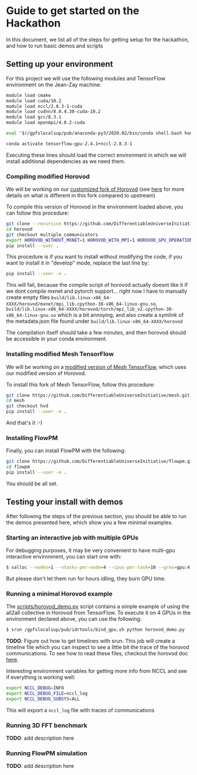 # Guide to get started on the Hackathon

In this document, we list all of the steps for getting setup for the hackathon,
and how to run basic demos and scripts

## Setting up your environment

For this project we will use the following modules and TensorFlow environment
on the Jean-Zay machine:
```bash
module load cmake
module load cuda/10.2 
module load nccl/2.8.3-1-cuda 
module load cudnn/8.0.4.30-cuda-10.2 
module load gcc/8.3.1 
module load openmpi/4.0.2-cuda 

eval "$(/gpfslocalsup/pub/anaconda-py3/2020.02/bin/conda shell.bash hook)"

conda activate tensorflow-gpu-2.4.1+nccl-2.8.3-1
```

Executing these lines should load the correct environment in which we will
install additional dependencies as we need them.

### Compiling modified Horovod

We will be working on our [customized fork of Horovod](https://github.com/DifferentiableUniverseInitiative/horovod/tree/multiple_communicators) (see [here](https://github.com/DifferentiableUniverseInitiative/horovod/pull/2)
  for more details on what is different in this fork compared to upstream)

To compile this version of Horovod in the environment loaded above, you can
follow this procedure:

```bash
git clone --recursive https://github.com/DifferentiableUniverseInitiative/horovod.git
cd horovod
git checkout multiple_communicators
export HOROVOD_WITHOUT_MXNET=1 HOROVOD_WITH_MPI=1 HOROVOD_GPU_OPERATIONS=NCCL HOROVOD_WITHOUT_PYTORCH=1
pip install --user .
```

This procedure is if you want to install without modifying the code, if you want to install it in "develop"
mode, replace the last line by:
```bash
pip install --user -e .
```
This will fail, because the compile script of horovod actually doesnt like it
  if we dont compile mxnet and pytorch support... right now I have to manually create
  empty files `build/lib.linux-x86_64-XXXX/horovod/mxnet/mpi_lib.cpython-38-x86_64-linux-gnu.so`,
  `build/lib.linux-x86_64-XXXX/horovod/torch/mpi_lib_v2.cpython-38-x86_64-linux-gnu.so` which is a bit annoying,
  and also create a symlink of the metadata.json file found under `build/lib.linux-x86_64-XXXX/horovod`


The compilation itself should take a few minutes, and then horovod should be
accessible in your conda environment.

### Installing modified Mesh TensorFlow

We will be working on a [modified version of Mesh TensorFlow](https://github.com/DifferentiableUniverseInitiative/mesh/tree/hvd), which uses our modified version
of Horovod.

To install this fork of Mesh TensorFlow, follow this procedure:

```bash
git clone https://github.com/DifferentiableUniverseInitiative/mesh.git
cd mesh
git checkout hvd
pip install --user -e .
```

And that's it :-)

### Installing FlowPM

Finally, you can install FlowPM with the following:

```bash
git clone https://github.com/DifferentiableUniverseInitiative/flowpm.git
cd flowpm
pip install --user -e .
```

You should be all set.

## Testing your install with demos

After following the steps of the previous section, you should be able to run the
demos presented here, which show you a few minimal examples.

### Starting an interactive job with multiple GPUs

For debugging purposes, it may be very convenient to have multi-gpu interactive environment, you can
start one with:
```bash
$ salloc --nodes=1 --ntasks-per-node=4 --cpus-per-task=10 --gres=gpu:4 --hint=nomultithread -A ftb@gpu
```
But please don't let them run for hours idling, they burn GPU time.


### Running a minimal Horovod example

The [scripts/horovod_demo.py](scripts/horovod_demo.py) script contains a simple
example of using the  all2all collective in Horovod from TensorFlow. To execute
it on 4 GPUs in the environment declared above, you can use the following:
```bash
$ srun /gpfslocalsup/pub/idrtools/bind_gpu.sh python horovod_demo.py 
```

**TODO**: Figure out how to get timelines with srun. 
This job will create a timeline file which you can inspect to see a little bit
the trace of the horovod communications. To see how to read these files, checkout
the horovod doc [here](https://horovod.readthedocs.io/en/stable/timeline_include.html).

Interesting environment variables for getting more info from NCCL and see if
everything is working well:
```bash
export NCCL_DEBUG=INFO
export NCCL_DEBUG_FILE=nccl_log
export NCCL_DEBUG_SUBSYS=ALL
```
This will export a `nccl_log` file with traces of communications

### Running 3D FFT benchmark

**TODO**: add description here

### Running FlowPM simulation

**TODO**: add description here
